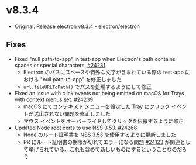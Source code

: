 # v8.3.4

- Original: [Release electron v8.3.4 - electron/electron](https://github.com/electron/electron/releases/tag/v8.3.4)

## Fixes

- Fixed "null path-to-app" in test-app when Electron's path contains spaces or special characters. [#24231](https://github.com/electron/electron/pull/24231)
  - Electron のパスにスペースや特殊な文字が含まれている際の test-app における "null path-to-app" を修正しました
  - `url.fileURLToPath()` でパスを処理するようにして修正
- Fixed an issue with click events not being emitted on macOS for Trays with context menus set. [#24239](https://github.com/electron/electron/pull/24239)
  - macOS にてコンテキスト メニューを設定した Tray にクリック イベントが送出されない問題を修正しました
  - マウス イベントをオーバーライドしてクリックを伝搬するように修正
- Updated Node root certs to use NSS 3.53. [#24268](https://github.com/electron/electron/pull/24268)
  - Node のルート証明書を NSS 3.53 を使用するように更新しました
  - PR にルート証明書の期限が切れてエラーになる問題 [#24123](https://github.com/electron/electron/issues/24123) が関連として挙げられている、これも含めて新しいものにするということなのだろう
